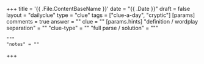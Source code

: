 +++
title = '{{ .File.ContentBaseName }}'
date = "{{ .Date }}"
draft = false
layout = "dailyclue"
type = "clue"
tags = ["clue-a-day", "cryptic"]
[params]
  comments = true
  answer = ""
  clue = ""
  [params.hints]
    "definition / wordplay separation" = ""
    "clue-type" = ""
    "full parse / solution" = """

    """
    "notes" = ""
+++